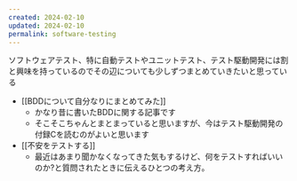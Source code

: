 ```yaml
---
created: 2024-02-10
updated: 2024-02-10
permalink: software-testing
---
```


ソフトウェアテスト、特に自動テストやユニットテスト、テスト駆動開発には割と興味を持っているのでその辺についても少しずつまとめていきたいと思っている

- [[BDDについて自分なりにまとめてみた]]
	- かなり昔に書いたBDDに関する記事です
	- そこそこちゃんとまとまっていると思いますが、今はテスト駆動開発の付録Cを読むのがよいと思います
-  [[不安をテストする]]
	- 最近はあまり聞かなくなってきた気もするけど、何をテストすればいいのか?と質問されたときに伝えるひとつの考え方。